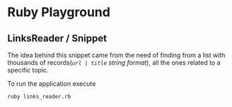 # Ruby Playground

## LinksReader / Snippet

The idea behind this snippet came from the need of finding from a list with thousands of records(_`url | title` string format_), all the ones related to a specific topic.

To run the application execute

```bash
ruby links_reader.rb
```
